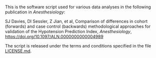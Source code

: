 This is the software script used for various data analyses in the following publication in _Anesthesiology_: 

SJ Davies, DI Sessler, Z Jian, et al, Comparison of differences in cohort (forwards) and case control (backwards) methodological approaches for validation of the Hypotension Prediction Index, _Anesthesiology_, https://doi.org/10.1097/ALN.0000000000004989


The script is released under the terms and conditions specified in the file [LICENSE.md](https://github.com/InstabilityPrediction/Analysis2024/blob/main/LICENSE.md).

<!--


**HypotensionPredictionAnalysis/HypotensionPredictionAnalysis** is a ✨ _special_ ✨ repository because its `README.md` (this file) appears on your GitHub profile.

Here are some ideas to get you started:

- 🔭 I’m currently working on ...
- 🌱 I’m currently learning ...
- 👯 I’m looking to collaborate on ...
- 🤔 I’m looking for help with ...
- 💬 Ask me about ...
- 📫 How to reach me: ...
- 😄 Pronouns: ...
- ⚡ Fun fact: ...
-->
